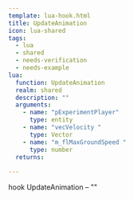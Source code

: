 ```yaml
---
template: lua-hook.html
title: UpdateAnimation
icon: lua-shared
tags:
  - lua
  - shared
  - needs-verification
  - needs-example
lua:
  function: UpdateAnimation
  realm: shared
  description: ""
  arguments:
    - name: "pExperimentPlayer"
      type: entity
    - name: "vecVelocity "
      type: Vector
    - name: "m_flMaxGroundSpeed "
      type: number
  returns:
    
---
```


<div class="lua__search__keywords">
hook UpdateAnimation &#x2013; ""
</div>
